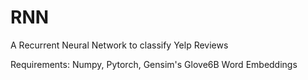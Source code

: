 # RNN
A Recurrent Neural Network to classify Yelp Reviews

Requirements:
Numpy, Pytorch, Gensim's Glove6B Word Embeddings
